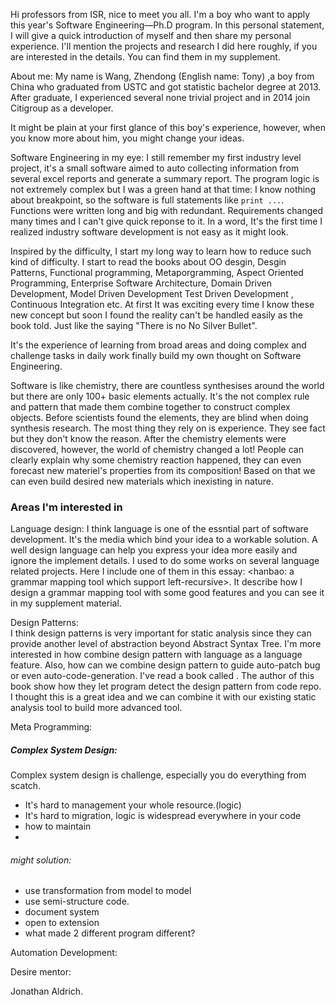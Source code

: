 Hi professors from ISR, 
nice to meet you all. I'm a boy who want to apply this year's Software Engineering—Ph.D program. In this personal statement, I will give a quick introduction of myself and then share my personal experience. I'll mention the projects and research I did here roughly, if you are interested in the details. You can find them in my supplement.


About me:
My name is Wang, Zhendong (English name: Tony) ,a boy from China who graduated from USTC and got statistic bachelor degree at 2013. After graduate, I experienced several none trivial project and in 2014 join Citigroup as a developer.

It might be plain at your first glance of this boy's experience, however, when you know more about him, you might change your ideas. 

Software Engineering in my eye:
I still remember my first industry level project, it's a small software aimed to auto collecting information from several excel reports and generate a summary report. The program logic is not extremely complex but I was a green hand at that time: I know nothing about breakpoint, so the software is full statements like ```print ...```. Functions were written long and big with redundant. Requirements changed many times and I can't give quick reponse to it. In a word, It's the first time I realized industry software development is not easy as it might look. 

Inspired by the difficulty, I start my long way to learn how to reduce such kind of difficulty. I start to read the books about OO desgin, Desgin Patterns, Functional programming, Metaporgramming, Aspect Oriented Programming, Enterprise Software Architecture, Domain Driven Development, Model Driven Development Test Driven Development , Continuous Integration etc. At first It was exciting every time I know these new concept but soon I found the reality can't be handled easily as the book told. Just like the saying "There is no No Silver Bullet". 

It's the experience of learning from broad areas and doing complex and challenge tasks in daily work finally build my own thought on Software Engineering. 

Software is like chemistry, there are countless synthesises around the world but there are only 100+ basic elements actually. It's the not complex rule and pattern that made them combine together to construct complex objects. Before scientists found the elements, they are blind when doing synthesis research. The most thing they rely on is experience. They see fact but they don't know the reason. After the chemistry elements were discovered, however, the world of chemistry changed a lot! People can clearly explain why some chemistry reaction happened, they can even forecast new materiel's properties from its composition! Based on that we can even build desired new materials which inexisting in nature.






### Areas I'm interested in

Language design: I think language is one of the essntial part of software development. It's the media which bind your idea to a workable solution. A well design language can help you express your idea more easily and ignore the implement details. I used to do some works on several language related projects. Here I include one of them in this essay: <hanbao: a grammar mapping tool which support left-recursive>. It describe how I design a grammar mapping tool with some good features and you can see it in my supplement material. 

Design Patterns:  
I think design patterns is very important for static analysis since they can provide another level of abstraction beyond Abstract Syntax Tree. I'm more interested in how combine design pattern with language as a language feature. Also, how can we combine design pattern to guide auto-patch bug or even auto-code-generation. I've read a book called <Element Design Pattern>. The author of this book show how they let program detect the design pattern from code repo. I thought this is a great idea and we can combine it with our existing static analysis tool to build more advanced tool.


Meta Programming:

##### Complex System Design:
Complex system design is challenge, especially you do everything from scatch. 
- It's hard to management your whole resource.(logic)
- It's hard to migration, logic is widespread everywhere in your code
- how to maintain
- 


###### might solution:
- use transformation from model to model
- use semi-structure code.
- document system
- open to extension
- what made 2 different program different?


Automation Development:

Desire mentor:

Jonathan Aldrich.
